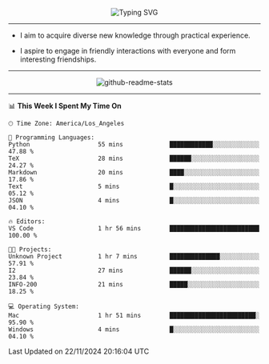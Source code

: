 <p align="center">
  <img src="https://readme-typing-svg.demolab.com?font=Fira+Code&weight=500&size=32&duration=2500&pause=1600&center=true&vCenter=true&random=false&width=1024&height=64&lines=Hi+there+%F0%9F%91%8B;I'm+delighted+you+could+make+it+here+%F0%9F%8E%89;I'm+Harry%2C+a+college+student+still+finding+my+way" alt="Typing SVG" />
</p>


---


- I aim to acquire diverse new knowledge through practical experience.

- I aspire to engage in friendly interactions with everyone and form interesting friendships.


---


<p align="center">
  <img src="https://github-readme-stats.vercel.app/api?username=Harry-Jing&show_icons=true" alt="github-readme-stats"/>
</p>


---

<!--START_SECTION:waka-->
📊 **This Week I Spent My Time On** 

```text
🕑︎ Time Zone: America/Los_Angeles

💬 Programming Languages: 
Python                   55 mins             ████████████░░░░░░░░░░░░░   47.88 % 
TeX                      28 mins             ██████░░░░░░░░░░░░░░░░░░░   24.27 % 
Markdown                 20 mins             ████░░░░░░░░░░░░░░░░░░░░░   17.86 % 
Text                     5 mins              █░░░░░░░░░░░░░░░░░░░░░░░░   05.12 % 
JSON                     4 mins              █░░░░░░░░░░░░░░░░░░░░░░░░   04.10 % 

🔥 Editors: 
VS Code                  1 hr 56 mins        █████████████████████████   100.00 % 

🐱‍💻 Projects: 
Unknown Project          1 hr 7 mins         ██████████████░░░░░░░░░░░   57.91 % 
I2                       27 mins             ██████░░░░░░░░░░░░░░░░░░░   23.84 % 
INFO-200                 21 mins             █████░░░░░░░░░░░░░░░░░░░░   18.25 % 

💻 Operating System: 
Mac                      1 hr 51 mins        ████████████████████████░   95.90 % 
Windows                  4 mins              █░░░░░░░░░░░░░░░░░░░░░░░░   04.10 % 
```


 Last Updated on 22/11/2024 20:16:04 UTC
<!--END_SECTION:waka-->
